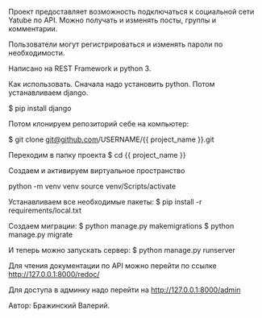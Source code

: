 Проект предоставляет возможность подключаться к социальной сети Yatube по API.
Можно получать и изменять посты, группы и комментарии.

Пользователи могут регистрироваться и изменять пароли по необходимости.

Написано на REST Framework и python 3.

Как использовать. Сначала надо установить python. Потом устанавливаем django.

$ pip install django

Потом клонируем репозиторий себе на компьютер:

$ git clone git@github.com/USERNAME/{{ project_name }}.git

Переходим в папку проекта $ cd {{ project_name }}

Создаем и активируем виртуальное пространство

python -m venv venv source venv/Scripts/activate

Устанавливаем все необходимые пакеты:
$ pip install -r requirements/local.txt

Создаем миграции:
$ python manage.py makemigrations $ python manage.py migrate

И теперь можно запускать сервер:
$ python manage.py runserver

Для чтения документации по API можно перейти по ссылке http://127.0.0.1:8000/redoc/

Для доступа в админку надо перейти на http://127.0.0.1:8000/admin

Автор: Бражинский Валерий.